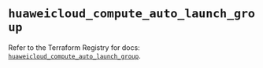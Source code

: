 # `huaweicloud_compute_auto_launch_group`

Refer to the Terraform Registry for docs: [`huaweicloud_compute_auto_launch_group`](https://registry.terraform.io/providers/huaweicloud/huaweicloud/1.71.1/docs/resources/compute_auto_launch_group).
